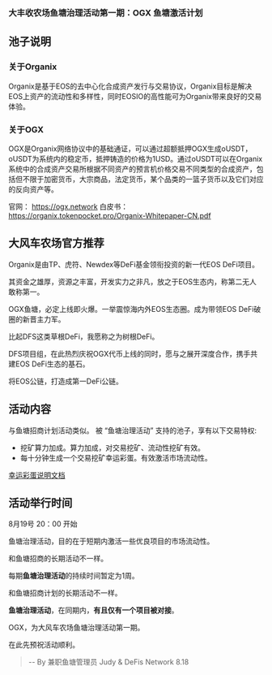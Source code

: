 ### 大丰收农场鱼塘治理活动第一期：OGX 鱼塘激活计划

## 池子说明

### 关于Organix

Organix是基于EOS的去中心化合成资产发行与交易协议，Organix目标是解决EOS上资产的流动性和多样性，同时EOSIO的高性能可为Organix带来良好的交易体验。

### 关于OGX
OGX是Organix网络协议中的基础通证，可以通过超额抵押OGX生成oUSDT，oUSDT为系统内的稳定币，抵押铸造的价格为1USD。通过oUSDT可以在Organix系统中的合成资产交易所根据不同资产的预言机价格交易不同类型的合成资产，包括但不限于加密货币，大宗商品，法定货币，某个品类的一篮子货币以及它们对应的反向资产等。

官网：  https://ogx.network
白皮书： https://organix.tokenpocket.pro/Organix-Whitepaper-CN.pdf

## 大风车农场官方推荐

Organix是由TP、虎符、Newdex等DeFi基金领衔投资的新一代EOS DeFi项目。

其资金之雄厚，资源之丰富，开发实力之非凡，放之于EOS生态内，称第二无人敢称第一。

OGX鱼塘，必定上线即火爆。一举震惊海内外EOS生态圈。成为带领EOS DeFi破圈的新晋主力军。

比起DFS这类草根DeFi，我愿称之为树根DeFi。

DFS项目组，在此热烈庆祝OGX代币上线的同时，愿与之展开深度合作，携手共建EOS DeFi生态的基石。

将EOS公链，打造成第一DeFi公链。


## 活动内容

与鱼塘招商计划活动类似。 被 “鱼塘治理活动” 支持的池子，享有以下交易特权:

* 挖矿算力加成。算力加成，对交易挖矿、流动性挖矿有效。
* 每十分钟生成一个交易挖矿幸运彩蛋。有效激活市场流动性。

[幸运彩蛋说明文档](./lucky_egg_in_swap_trading.md)

## 活动举行时间

8月19号 20：00 开始


鱼塘治理活动，目的在于短期内激活一些优良项目的市场流动性。

和鱼塘招商的长期活动不一样。

每期**鱼塘治理活动**的持续时间暂定为1周。

和鱼塘招商计划的长期活动不一样。

**鱼塘治理活动**，在同期内，**有且仅有一个项目被对接**。

OGX，为大风车农场鱼塘治理活动第一期。

在此先预祝活动顺利。




> --  By 兼职鱼塘管理员 Judy & DeFis Network 8.18

